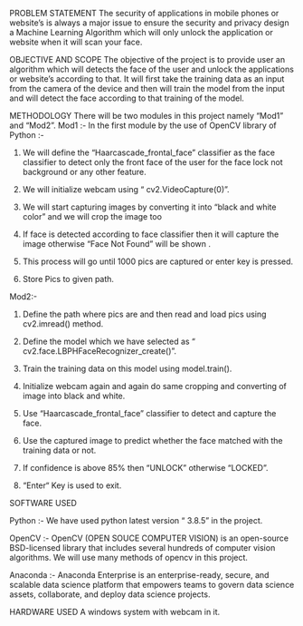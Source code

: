 PROBLEM STATEMENT
The security of applications in mobile phones or website’s is always a major issue to ensure the security and privacy design a Machine Learning Algorithm which will only unlock the application or website when it will scan your face.

OBJECTIVE AND SCOPE
The objective of the project is to provide user an algorithm which will detects the face of the user and unlock the applications or website’s according to that.
It will first take the training data as an input from the camera of the device and then will train the model from the input and will detect the face according to that training of the model.

METHODOLOGY
There will be two modules in this project namely “Mod1” and “Mod2”.
Mod1 :-
In the first module by the use of OpenCV library of Python :-

1. We will define the “Haarcascade_frontal_face” classifier as the face classifier to detect only the front face of the user for the face lock not background or any other feature.

2. We will initialize webcam using “ cv2.VideoCapture(0)”.

3. We will start capturing images by converting it into “black and white color” and we will crop the image too

4. If face is detected according to face classifier then it will capture the image otherwise “Face Not Found” will be shown .

5. This process will go until 1000 pics are captured or enter key is pressed.

6. Store Pics to given path.
                                                      

Mod2:-
1. Define the path where pics are and then read and load pics using cv2.imread() method.

2. Define the model which we have selected as “ cv2.face.LBPHFaceRecognizer_create()”.

3. Train the training data on this model using model.train().

4. Initialize webcam again and again do same cropping and converting of image into black and white.

5. Use “Haarcascade_frontal_face” classifier to detect and capture the face.

6. Use the captured image to predict whether the face matched with the training data or not.

7. If confidence is above 85% then “UNLOCK” otherwise “LOCKED”.

8. “Enter“ Key is used to exit.
                                   

SOFTWARE USED

Python :-  We have used python latest version “ 3.8.5” in the project.

OpenCV :- OpenCV (OPEN SOUCE COMPUTER VISION) is an open-source BSD-licensed library that includes several hundreds of computer vision algorithms. We will use many methods of opencv in this project.

Anaconda :- Anaconda Enterprise is an enterprise-ready, secure, and scalable data science platform that empowers teams to govern data science assets, collaborate, and deploy data science projects.

HARDWARE USED
A windows system with webcam in it.
